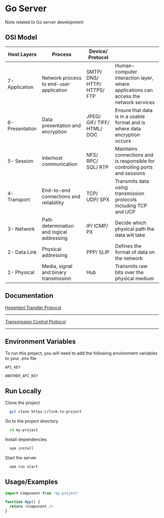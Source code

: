 
# Go Server

Note related to Go server development 

## OSI Model

| Host Layers   | Process             |Device/ Protocol         |                      |
| --------------| --------------------|-------------------------|--------------------  |
| 7- Application | Network process to end-user application      | SMTP/ DNS/ HTTP/ HTTPS/ FTP| Human- computer interaction layer, where applications can access the network services|
|6- Presentation | Data presentation and encryption | JPEG/ GIF/ TIFF/ HTML/ DOC| Ensure that data is in a usable format and is where data encryption occurs|
|5- Session| Interhost communication | NFS/ RPC/ SQL/ RTP | Maintains connections and is responsible for controlling ports and sessions|
|4- Transport | End-to-end connections and reliabiliity| TCP/ UDP/ SPX| Transmits data using transmission protocols including TCP and UCP|
|3- Network | Path determination and logical addressing | IP/ ICMP/ PX | Decide which physical path the data will take|
|2- Data Link | Physical addressing | PPP/ SLIP| Defines the format of data on the network|
|1- Physical | Media, signal and binary transmission| Hub| Transmits raw bits over the physical medium|   


## Documentation

[Hypertext Transfer Protocol](https://en.wikipedia.org/wiki/Hypertext_Transfer_Protocol)

---

[Transmission Control Protocol](https://en.wikipedia.org/wiki/Transmission_Control_Protocol)

---

## Environment Variables

To run this project, you will need to add the following environment variables to your .env file

`API_KEY`

`ANOTHER_API_KEY`


## Run Locally

Clone the project

```bash
  git clone https://link-to-project
```

Go to the project directory

```bash
  cd my-project
```

Install dependencies

```bash
  npm install
```

Start the server

```bash
  npm run start
```


## Usage/Examples

```javascript
import Component from 'my-project'

function App() {
  return <Component />
}
```

